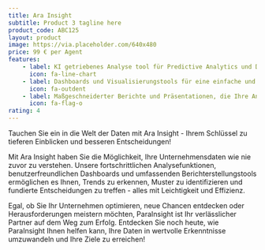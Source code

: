 ```yaml
---
title: Ara Insight
subtitle: Product 3 tagline here
product_code: ABC125
layout: product
image: https://via.placeholder.com/640x480
price: 99 € per Agent
features:
    - label: KI getriebenes Analyse tool für Predictive Analytics und Data Mining, um tiefe Einblicke in Ihre Unternehmensdaten zu gewinnen und fundierte Entscheidungen zu treffen.
      icon: fa-line-chart
    - label: Dashboards und Visualisierungstools für eine einfache und ansprechende Darstellung Ihrer Daten, sodass Sie Trends, Muster und Zusammenhänge leicht erkennen können, ohne übermäßig technisch versiert zu sein.
      icon: fa-outdent
    - label: Maßgeschneiderter Berichte und Präsentationen, die Ihre Analyseergebnisse klar und verständlich kommunizieren
      icon: fa-flag-o
rating: 4
---
```


Tauchen Sie ein in die Welt der Daten mit Ara Insight - Ihrem Schlüssel zu tieferen Einblicken und besseren Entscheidungen!

Mit Ara Insight haben Sie die Möglichkeit, Ihre Unternehmensdaten wie nie zuvor zu verstehen. Unsere fortschrittlichen Analysefunktionen, benutzerfreundlichen Dashboards und umfassenden Berichterstellungstools ermöglichen es Ihnen, Trends zu erkennen, Muster zu identifizieren und fundierte Entscheidungen zu treffen - alles mit Leichtigkeit und Effizienz.

Egal, ob Sie Ihr Unternehmen optimieren, neue Chancen entdecken oder Herausforderungen meistern möchten, ParaInsight ist Ihr verlässlicher Partner auf dem Weg zum Erfolg. Entdecken Sie noch heute, wie ParaInsight Ihnen helfen kann, Ihre Daten in wertvolle Erkenntnisse umzuwandeln und Ihre Ziele zu erreichen!
